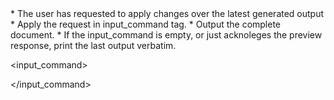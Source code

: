 <rules>
* The user has requested to apply changes over the latest generated output
* Apply the request in input_command tag.
* Output the complete document.
* If the input_command is empty, or just acknoleges the preview response, print the last output verbatim.
</rules>

<input_command>

</input_command>